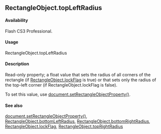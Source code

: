 ## RectangleObject.topLeftRadius

#### Availability

Flash CS3 Professional.

#### Usage

RectangleObject.topLeftRadius

#### Description

Read-only property; a float value that sets the radius of all corners of the rectangle (if [RectangleObject.lockFlag](../Rectangle_object/RectangleObjec2.md) is
true) or that sets only the radius of the top-left corner (if RectangleObject.lockFlag is false).

To set this value, use [document.setRectangleObjectProperty()](../Document_object/docu9643.md).

#### See also

[document.setRectangleObjectProperty()](../Document_object/docu9643.md), [RectangleObject.bottomLeftRadius](../Rectangle_object/RectangleObject.md), [RectangleObject.bottomRightRadius](../Rectangle_object/RectangleObjec1.md), [RectangleObject.lockFlag](../Rectangle_object/RectangleObjec2.md), [RectangleObject.topRightRadius](../Rectangle_object/RectangleObjec4.md)

<span id="RectangleObject.topRightRadius" class="anchor"></span>

